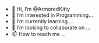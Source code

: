 - 👋 Hi, I’m @ArmoredKitty
- 👀 I’m interested in Programming...
- 🌱 I’m currently learning ...
- 💞️ I’m looking to collaborate on ...
- 📫 How to reach me ...

<!---
ArmoredKitty/ArmoredKitty is a ✨ special ✨ repository because its `README.md` (this file) appears on your GitHub profile.
You can click the Preview link to take a look at your changes.
--->
